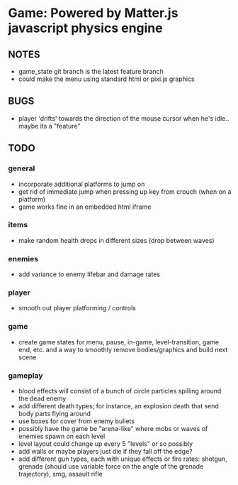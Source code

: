 # Game: Powered by Matter.js javascript physics engine

## NOTES
- game_state git branch is the latest feature branch
- could make the menu using standard html or pixi.js graphics

## BUGS
- player 'drifts' towards the direction of the mouse cursor when he's idle.. maybe its a "feature"

## TODO

### general
- incorporate additional platforms to jump on
- get rid of immediate jump when pressing up key from crouch (when on a platform)
- game works fine in an embedded html iframe

### items
- make random health drops in different sizes (drop between waves)

### enemies
- add variance to enemy lifebar and damage rates

### player
- smooth out player platforming / controls

### game
- create game states for menu, pause, in-game, level-transition, game end, etc. and a way to smoothly remove bodies/graphics and build next scene

### gameplay
- blood effects will consist of a bunch of circle particles spilling around the dead enemy
- add different death types; for instance, an explosion death that send body parts flying around
- use boxes for cover from enemy bullets
- possibly have the game be "arena-like" where mobs or waves of enemies spawn on each level
- level layout could change up every 5 "levels" or so possibly
- add walls or maybe players just die if they fall off the edge?
- add different gun types, each with unique effects or fire rates: shotgun, grenade (should use variable force on the angle of the grenade trajectory), smg, assault rifle
